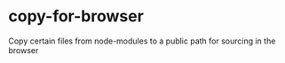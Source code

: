 # copy-for-browser
Copy certain files from node-modules to a public path for sourcing in the browser
